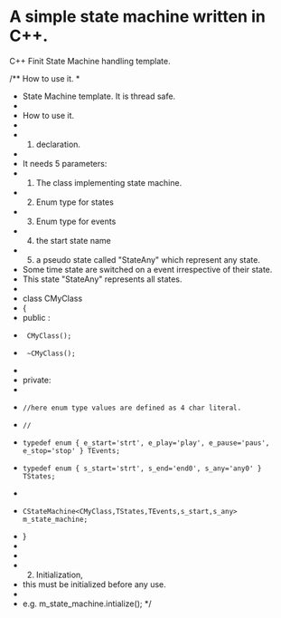 # A simple state machine written in C++.

C++ Finit State Machine handling template.

/** How to use it.
 *
 * State Machine template. It is thread safe.
 * 
 * How to use it.
 * 
 * 1) declaration.
 * 
 * It needs 5 parameters:
 * 1. The class implementing state machine.
 * 2. Enum type for states
 * 3. Enum type for events
 * 4. the start state name
 * 5. a pseudo state called "StateAny" which represent any state.
 *    Some time state are switched on a event irrespective of their state.
 *    This state "StateAny" represents all states.
 * 
 * class CMyClass
 * {
 *    public :
 *      CMyClass();
 *      ~CMyClass();
 * 
 *    private:
 * 
 *     //here enum type values are defined as 4 char literal.
 *     //
 *     typedef enum { e_start='strt', e_play='play', e_pause='paus', e_stop='stop' } TEvents;
 *     typedef enum { s_start='strt', s_end='end0', s_any='any0' } TStates;
 * 
 *     CStateMachine<CMyClass,TStates,TEvents,s_start,s_any> m_state_machine;
 * }
 * 
 * 
 * 2) Initialization,
 *   this must be initialized before any use.
 * 
 *    e.g. m_state_machine.intialize();
 */
 
